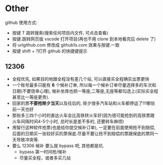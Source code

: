 # Other

github 使用方式:

- 按键 T 跳转搜索(搜索任何项目内文件, 可点击查看)
- 按键.跳转网页版 vscode 打开项目(再也不用 clone 到本地看完后 delete 了)
- 将 urlgithub.com 修改成 github1s.com 效果与按键.一致
- 按键 shift + ?打开 github 的快捷键提示

## 12306

- 全程优先, 如果目的地跟全程没有差几个站, 可以直接买全程确实出票更快
- 一个账号最多只能有 **6** 个候补订单, 所以每一个候补订单尽量选择多的车次和日期(不要侥幸心理), 候补坐席也把一等座,二等座,无座等都勾选上(实际买全程甚至比一等座更贵).
- 回家的票**不要抢除夕当天**以及往后的, 除夕很多汽车站和火车都停运了!!!哪怕前一天也好
- 那些多三四个小时的直达火车会比高铁转火车好(因为很可能抢到的高铁票跟火车间隔时间4-5个小时, 总时长是差不多的, 还要转车麻烦)
- 用智行这种软件抢票(也是给你提交候补订单), 一定要在前面使用抢不到赔偿, 后面的日期买一张较好买的票保底.尽量不要让抢不到赔偿的票跟保底的票同一天导致冲突等.
- 要么 12306 候补 要么就 bypass 吧, 其他都是坑.
  - bypass 第一时间抢/候补
  - 尽量买全程，或者多买几站
